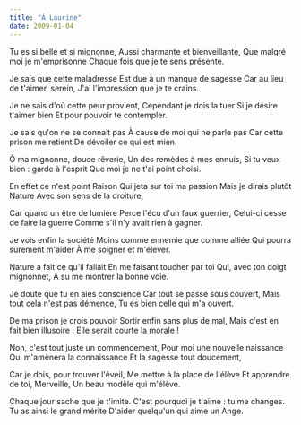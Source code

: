```yaml
---
title: "À Laurine"
date: 2009-01-04
---
```


Tu es si belle et si mignonne,
Aussi charmante et bienveillante,
Que malgré moi je m'emprisonne
Chaque fois que je te sens présente.

Je sais que cette maladresse
Est due à un manque de sagesse
Car au lieu de t'aimer, serein,
J'ai l'impression que je te crains.

Je ne sais d'où cette peur provient,
Cependant je dois la tuer
Si je désire t'aimer bien
Et pour pouvoir te contempler.

Je sais qu'on ne se connait pas
À cause de moi qui ne parle pas
Car cette prison me retient
De dévoiler ce qui est mien.

Ô ma mignonne, douce rêverie,
Un des remèdes à mes ennuis,
Si tu veux bien : garde à l'esprit
Que moi je ne t'ai point choisi.

En effet ce n'est point Raison
Qui jeta sur toi ma passion
Mais je dirais plutôt Nature
Avec son sens de la droiture,

Car quand un être de lumière
Perce l'écu d'un faux guerrier,
Celui-ci cesse de faire la guerre
Comme s'il n'y avait rien à gagner.

Je vois enfin la société
Moins comme ennemie que comme alliée
Qui pourra surement m'aider
À me soigner et m'élever.

Nature a fait ce qu'il fallait
En me faisant toucher par toi
Qui, avec ton doigt mignonnet,
A su me montrer la bonne voie.

Je doute que tu en aies conscience
Car tout se passe sous couvert,
Mais tout cela n'est pas démence,
Tu es bien celle qui m'a ouvert.

De ma prison je crois pouvoir
Sortir enfin sans plus de mal,
Mais c'est en fait bien illusoire :
Elle serait courte la morale !

Non, c'est tout juste un commencement,
Pour moi une nouvelle naissance
Qui m'amènera la connaissance
Et la sagesse tout doucement,

Car je dois, pour trouver l'éveil,
Me mettre à la place de l'élève
Et apprendre de toi, Merveille,
Un beau modèle qui m'élève.

Chaque jour sache que je t'imite.
C'est pourquoi je t'aime : tu me changes.
Tu as ainsi le grand mérite
D'aider quelqu'un qui aime un Ange.
